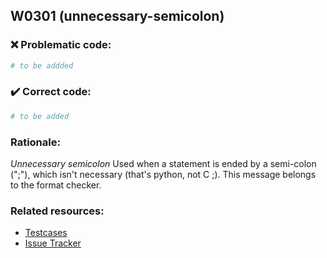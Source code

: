 ## W0301 (unnecessary-semicolon)

### :x: Problematic code:

```python
# to be addded
```

### :heavy_check_mark: Correct code:

```python
# to be added
```

### Rationale:

 *Unnecessary semicolon*
  Used when a statement is ended by a semi-colon (";"), which isn't necessary
  (that's python, not C ;). This message belongs to the format checker.



### Related resources:

- [Testcases](#)
- [Issue Tracker](https://github.com/PyCQA/pylint/issues?q=is%3Aissue+%22unnecessary-semicolon%22+OR+%22W0301%22)
